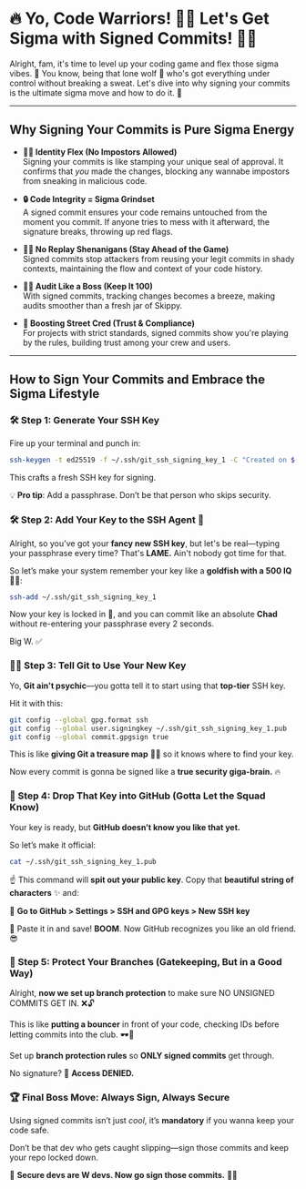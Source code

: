 # 🔥 Yo, Code Warriors! 🧑‍💻 Let's Get Sigma with Signed Commits! 🦸‍♂️

Alright, fam, it's time to level up your coding game and flex those sigma vibes. 💪 You know, being that lone wolf 🐺 who's got everything under control without breaking a sweat. Let's dive into why signing your commits is the ultimate sigma move and how to do it. 🚀  

---

## Why Signing Your Commits is Pure Sigma Energy  

- **🕵️‍♂️ Identity Flex (No Impostors Allowed)**  
  Signing your commits is like stamping your unique seal of approval. It confirms that *you* made the changes, blocking any wannabe impostors from sneaking in malicious code.  

- **🔒 Code Integrity = Sigma Grindset**  
  A signed commit ensures your code remains untouched from the moment you commit. If anyone tries to mess with it afterward, the signature breaks, throwing up red flags.  

- **🚫🔁 No Replay Shenanigans (Stay Ahead of the Game)**  
  Signed commits stop attackers from reusing your legit commits in shady contexts, maintaining the flow and context of your code history.  

- **🕵️‍♂️ Audit Like a Boss (Keep It 100)**  
  With signed commits, tracking changes becomes a breeze, making audits smoother than a fresh jar of Skippy.  

- **🌟 Boosting Street Cred (Trust & Compliance)**  
  For projects with strict standards, signed commits show you're playing by the rules, building trust among your crew and users.  

---

## How to Sign Your Commits and Embrace the Sigma Lifestyle  

### 🛠️ Step 1: Generate Your SSH Key  
Fire up your terminal and punch in:  

```bash
ssh-keygen -t ed25519 -f ~/.ssh/git_ssh_signing_key_1 -C "Created on $(date), for $(whoami) on github.com" 
```

This crafts a fresh SSH key for signing.

💡 **Pro tip**: Add a passphrase. Don’t be that person who skips security.  

### 🛠️ Step 2: Add Your Key to the SSH Agent 🤖  

Alright, so you've got your **fancy new SSH key**, but let's be real—typing your passphrase every time? That's **LAME.** Ain't nobody got time for that.  

So let’s make your system remember your key like a **goldfish with a 500 IQ** 🧠🐠:

```bash
ssh-add ~/.ssh/git_ssh_signing_key_1
```
Now your key is locked in 🔐, and you can commit like an absolute **Chad** without re-entering your passphrase every 2 seconds.

Big W. ✅

### 🏴‍☠️ Step 3: Tell Git to Use Your New Key  

Yo, **Git ain't psychic**—you gotta tell it to start using that **top-tier** SSH key.  

Hit it with this:  

```bash
git config --global gpg.format ssh
git config --global user.signingkey ~/.ssh/git_ssh_signing_key_1.pub
git config --global commit.gpgsign true
```
This is like **giving Git a treasure map** 🏴‍☠️ so it knows where to find your key.

Now every commit is gonna be signed like a **true security giga-brain.** 🔥

### 🔑 Step 4: Drop That Key into GitHub (Gotta Let the Squad Know)  

Your key is ready, but **GitHub doesn’t know you like that yet.**  

So let’s make it official:  

```bash
cat ~/.ssh/git_ssh_signing_key_1.pub
```

☝️ This command will **spit out your public key**. Copy that **beautiful string of characters** ✨ and:

🔗 **Go to GitHub > Settings > SSH and GPG keys > New SSH key**

💾 Paste it in and save! **BOOM**. Now GitHub recognizes you like an old friend. 😎

### 🚧 Step 5: Protect Your Branches (Gatekeeping, But in a Good Way)  

Alright, **now we set up branch protection** to make sure NO UNSIGNED COMMITS GET IN. ❌🔓  

This is like **putting a bouncer** in front of your code, checking IDs before letting commits into the club. 🕶️💪  

Set up **branch protection rules** so **ONLY signed commits** get through.

No signature? 🚫 **Access DENIED.**  

### 🏆 Final Boss Move: Always Sign, Always Secure  

Using signed commits isn’t just *cool*, it’s **mandatory** if you wanna keep your code safe.  

Don’t be that dev who gets caught slipping—sign those commits and keep your repo locked down.  

💯 **Secure devs are W devs. Now go sign those commits.** 🚀🔥  